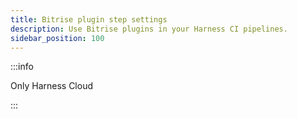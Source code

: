 ```yaml
---
title: Bitrise plugin step settings
description: Use Bitrise plugins in your Harness CI pipelines.
sidebar_position: 100
---
```



:::info

Only Harness Cloud

:::